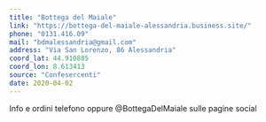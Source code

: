 ```yaml
---
title: "Bottega del Maiale"
link: "https://bottega-del-maiale-alessandria.business.site/"
phone: "0131.416.09"
mail: "bdmalessandria@gmail.com"
address: "Via San Lorenzo, 86 Alessandria"
coord_lat: 44.910885
coord_lon: 8.613413
source: "Confesercenti"
date: 2020-04-02
---
```


Info e ordini telefono oppure @BottegaDelMaiale sulle pagine social
